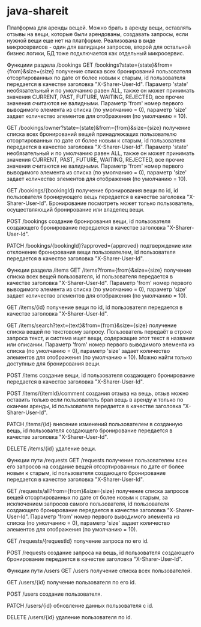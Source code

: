 # java-shareit
Платформа для аренды вещей. Можно брать в аренду вещи, оставлять отзывы на вещи, которые были арендованы, создавать запросы, если нужной вещи еще нет на платформе. Реализована в виде микросервисов - один для валидации запросов, второй для остальной бизнес логики, БД тоже подключается как отдельный микросервис. 






Функциии раздела /bookings
GET /bookings?state={state}&from={from}&size={size} получение списка всех бронирований пользователя отсортированных по дате от более новым к старым, id пользователя передается в качестве заголовка "X-Sharer-User-Id". Параметр 'state' необязательный и по умолчанию равен ALL, также он может принимать значения CURRENT, PAST, FUTURE, WAITING, REJECTED, все прочие значения считаются не валидными. Параметр 'from' номер первого выводимого элемента из списка (по умолчанию = 0), параметр 'size' задает количество элементов для отображения (по умолчанию = 10).

GET /bookings/owner?state={state}&from={from}&size={size} получение списка всех бронирований вещей принадлежащих пользователю отсортированных по дате от более новым к старым, id пользователя передается в качестве заголовка "X-Sharer-User-Id". Параметр 'state' необязательный и по умолчанию равен ALL, также он может принимать значения CURRENT, PAST, FUTURE, WAITING, REJECTED, все прочие значения считаются не валидными. Параметр 'from' номер первого выводимого элемента из списка (по умолчанию = 0), параметр 'size' задает количество элементов для отображения (по умолчанию = 10).

GET /bookings/{bookingId} получение бронирования вещи по id, id пользователя бронирующего вещь передается в качестве заголовка "X-Sharer-User-Id". Бронирование посмотреть может только пользователь, осуществляющий бронирование или владелец вещи.

POST /bookings создание бронирования вещи, id пользователя создающего бронирование передается в качестве заголовка "X-Sharer-User-Id".

PATCH /bookings/{bookingId}?approved={approved} подтверждение или отклонение бронирования вещи пользователем, id пользователя передается в качестве заголовка "X-Sharer-User-Id".

Функции раздела /items
GET /items?from={from}&size={size} получение списка всех вещей пользователя, id пользователя передается в качестве заголовка "X-Sharer-User-Id". Параметр 'from' номер первого выводимого элемента из списка (по умолчанию = 0), параметр 'size' задает количество элементов для отображения (по умолчанию = 10).

GET /items/{id} получение вещи по id, id пользователя передается в качестве заголовка "X-Sharer-User-Id".

GET /items/search?text={text}&from={from}&size={size} получение списка вещей по текстовому запросу. Пользователь передаёт в строке запроса текст, и система ищет вещи, содержащие этот текст в названии или описании. Параметр 'from' номер первого выводимого элемента из списка (по умолчанию = 0), параметр 'size' задает количество элементов для отображения (по умолчанию = 10). Можно найти только доступные для бронирования вещи.

POST /items создание вещи, id пользователя создающего бронирование передается в качестве заголовка "X-Sharer-User-Id".

POST /items/{itemId}/comment создания отзыва на вещь, отзыв можно оставить только если пользователь брал вещь в аренду и только по оканчии аренды, id пользователя передается в качестве заголовка "X-Sharer-User-Id".

PATCH /items/{id} внесение изменений пользователем в созданную вещь, id пользователя создающего бронирование передается в качестве заголовка "X-Sharer-User-Id".

DELETE /items/{id} удаление вещи.

Функции пути /requests
GET /requests получение пользователем всех его запросов на создание вещей отсортированных по дате от более новым к старым, id пользователя создающего бронирование передается в качестве заголовка "X-Sharer-User-Id".

GET /requests/all?from={from}&size={size} получение списка запросов вещей отсортированных по дате от более новым к старым, за исключением запросов самого пользователя, id пользователя создающего бронирование передается в качестве заголовка "X-Sharer-User-Id". Параметр 'from' номер первого выводимого элемента из списка (по умолчанию = 0), параметр 'size' задает количество элементов для отображения (по умолчанию = 10).

GET /requests/{requestId} получение запроса по его id.

POST /requests создание запроса на вещь, id пользователя создающего бронирование передается в качестве заголовка "X-Sharer-User-Id".

Функции пути /users
GET /users получение списка всех пользователей.

GET /users/{id} получение пользователя по его id.

POST /users создание пользователя.

PATCH /users/{id} обновление данных пользователя с id.

DELETE /users/{id} удаление пользователя по id.
